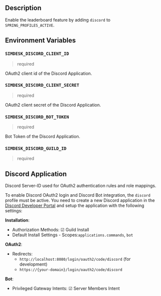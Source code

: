 ## Description

Enable the leaderboard feature by adding `discord` to `SPRING_PROFILES_ACTIVE`.

## Environment Variables

### `SIMDESK_DISCORD_CLIENT_ID`

> required

OAuth2 client id of the Discord Application.

### `SIMDESK_DISCORD_CLIENT_SECRET`

> required

OAuth2 client secret of the Discord Application.

### `SIMDESK_DISCORD_BOT_TOKEN`

> required

Bot Token of the Discord Application.

### `SIMDESK_DISCORD_GUILD_ID`

> required

## Discord Application

Discord Server-ID used for OAuth2 authentication rules and role mappings.

To enable Discord OAuth2 login and Discord Bot integration, the `discord` profile must be active.
You need to create a new Discord application in
the [Discord Developer Portal](https://discord.com/developers/applications) and setup the application with the following
settings:

**Installation**:

- Authorization Methods: ☑ Guild Install
- Default Install Settings - Scopes:`applications.commands`, `bot`

**OAuth2**:

- Redirects:
    - `http://localhost:8080/login/oauth2/code/discord` (for development)
    - `https://{your-domain}/login/oauth2/code/discord`

**Bot**:

- Privileged Gateway Intents: ☑ Server Members Intent